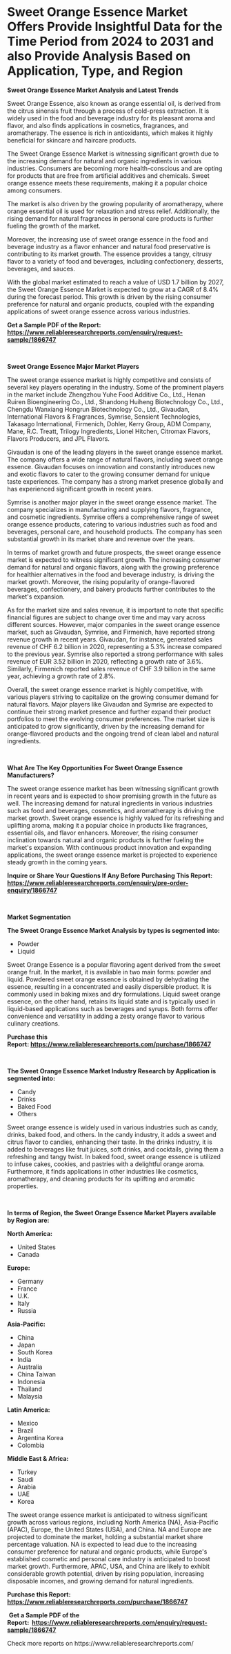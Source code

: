 <p><h1>Sweet Orange Essence Market Offers Provide Insightful Data for the Time Period from 2024 to 2031 and also Provide Analysis Based on Application, Type, and Region</h1></p><p><strong>Sweet Orange Essence Market Analysis and Latest Trends</strong></p>
<p><p>Sweet Orange Essence, also known as orange essential oil, is derived from the citrus sinensis fruit through a process of cold-press extraction. It is widely used in the food and beverage industry for its pleasant aroma and flavor, and also finds applications in cosmetics, fragrances, and aromatherapy. The essence is rich in antioxidants, which makes it highly beneficial for skincare and haircare products.</p><p>The Sweet Orange Essence Market is witnessing significant growth due to the increasing demand for natural and organic ingredients in various industries. Consumers are becoming more health-conscious and are opting for products that are free from artificial additives and chemicals. Sweet orange essence meets these requirements, making it a popular choice among consumers.</p><p>The market is also driven by the growing popularity of aromatherapy, where orange essential oil is used for relaxation and stress relief. Additionally, the rising demand for natural fragrances in personal care products is further fueling the growth of the market.</p><p>Moreover, the increasing use of sweet orange essence in the food and beverage industry as a flavor enhancer and natural food preservative is contributing to its market growth. The essence provides a tangy, citrusy flavor to a variety of food and beverages, including confectionery, desserts, beverages, and sauces.</p><p>With the global market estimated to reach a value of USD 1.7 billion by 2027, the Sweet Orange Essence Market is expected to grow at a CAGR of 8.4% during the forecast period. This growth is driven by the rising consumer preference for natural and organic products, coupled with the expanding applications of sweet orange essence across various industries.</p></p>
<p><strong>Get a Sample PDF of the Report:&nbsp; <a href="https://www.reliableresearchreports.com/enquiry/request-sample/1866747">https://www.reliableresearchreports.com/enquiry/request-sample/1866747</a></strong></p>
<p>&nbsp;</p>
<p><strong>Sweet Orange Essence Major Market Players</strong></p>
<p><p>The sweet orange essence market is highly competitive and consists of several key players operating in the industry. Some of the prominent players in the market include Zhengzhou Yuhe Food Additive Co., Ltd., Henan Ruiren Bioengineering Co., Ltd., Shandong Huiheng Biotechnology Co., Ltd., Chengdu Wanxiang Hongrun Biotechnology Co., Ltd., Givaudan, International Flavors & Fragrances, Symrise, Sensient Technologies, Takasago International, Firmenich, Dohler, Kerry Group, ADM Company, Mane, R.C. Treatt, Trilogy Ingredients, Lionel Hitchen, Citromax Flavors, Flavors Producers, and JPL Flavors.</p><p>Givaudan is one of the leading players in the sweet orange essence market. The company offers a wide range of natural flavors, including sweet orange essence. Givaudan focuses on innovation and constantly introduces new and exotic flavors to cater to the growing consumer demand for unique taste experiences. The company has a strong market presence globally and has experienced significant growth in recent years.</p><p>Symrise is another major player in the sweet orange essence market. The company specializes in manufacturing and supplying flavors, fragrance, and cosmetic ingredients. Symrise offers a comprehensive range of sweet orange essence products, catering to various industries such as food and beverages, personal care, and household products. The company has seen substantial growth in its market share and revenue over the years.</p><p>In terms of market growth and future prospects, the sweet orange essence market is expected to witness significant growth. The increasing consumer demand for natural and organic flavors, along with the growing preference for healthier alternatives in the food and beverage industry, is driving the market growth. Moreover, the rising popularity of orange-flavored beverages, confectionery, and bakery products further contributes to the market's expansion.</p><p>As for the market size and sales revenue, it is important to note that specific financial figures are subject to change over time and may vary across different sources. However, major companies in the sweet orange essence market, such as Givaudan, Symrise, and Firmenich, have reported strong revenue growth in recent years. Givaudan, for instance, generated sales revenue of CHF 6.2 billion in 2020, representing a 5.3% increase compared to the previous year. Symrise also reported a strong performance with sales revenue of EUR 3.52 billion in 2020, reflecting a growth rate of 3.6%. Similarly, Firmenich reported sales revenue of CHF 3.9 billion in the same year, achieving a growth rate of 2.8%.</p><p>Overall, the sweet orange essence market is highly competitive, with various players striving to capitalize on the growing consumer demand for natural flavors. Major players like Givaudan and Symrise are expected to continue their strong market presence and further expand their product portfolios to meet the evolving consumer preferences. The market size is anticipated to grow significantly, driven by the increasing demand for orange-flavored products and the ongoing trend of clean label and natural ingredients.</p></p>
<p>&nbsp;</p>
<p><strong>What Are The Key Opportunities For Sweet Orange Essence Manufacturers?</strong></p>
<p><p>The sweet orange essence market has been witnessing significant growth in recent years and is expected to show promising growth in the future as well. The increasing demand for natural ingredients in various industries such as food and beverages, cosmetics, and aromatherapy is driving the market growth. Sweet orange essence is highly valued for its refreshing and uplifting aroma, making it a popular choice in products like fragrances, essential oils, and flavor enhancers. Moreover, the rising consumer inclination towards natural and organic products is further fueling the market's expansion. With continuous product innovation and expanding applications, the sweet orange essence market is projected to experience steady growth in the coming years.</p></p>
<p><strong>Inquire or Share Your Questions If Any Before Purchasing This Report: <a href="https://www.reliableresearchreports.com/enquiry/pre-order-enquiry/1866747">https://www.reliableresearchreports.com/enquiry/pre-order-enquiry/1866747</a></strong></p>
<p>&nbsp;</p>
<p><strong>Market Segmentation</strong></p>
<p><strong>The Sweet Orange Essence Market Analysis by types is segmented into:</strong></p>
<p><ul><li>Powder</li><li>Liquid</li></ul></p>
<p><p>Sweet Orange Essence is a popular flavoring agent derived from the sweet orange fruit. In the market, it is available in two main forms: powder and liquid. Powdered sweet orange essence is obtained by dehydrating the essence, resulting in a concentrated and easily dispersible product. It is commonly used in baking mixes and dry formulations. Liquid sweet orange essence, on the other hand, retains its liquid state and is typically used in liquid-based applications such as beverages and syrups. Both forms offer convenience and versatility in adding a zesty orange flavor to various culinary creations.</p></p>
<p><strong>Purchase this Report:&nbsp;<a href="https://www.reliableresearchreports.com/purchase/1866747">https://www.reliableresearchreports.com/purchase/1866747</a></strong></p>
<p>&nbsp;</p>
<p><strong>The Sweet Orange Essence Market Industry Research by Application is segmented into:</strong></p>
<p><ul><li>Candy</li><li>Drinks</li><li>Baked Food</li><li>Others</li></ul></p>
<p><p>Sweet orange essence is widely used in various industries such as candy, drinks, baked food, and others. In the candy industry, it adds a sweet and citrus flavor to candies, enhancing their taste. In the drinks industry, it is added to beverages like fruit juices, soft drinks, and cocktails, giving them a refreshing and tangy twist. In baked food, sweet orange essence is utilized to infuse cakes, cookies, and pastries with a delightful orange aroma. Furthermore, it finds applications in other industries like cosmetics, aromatherapy, and cleaning products for its uplifting and aromatic properties.</p></p>
<p>&nbsp;</p>
<p><strong>In terms of Region, the Sweet Orange Essence Market Players available by Region are:</strong></p>
<p>
    <p> <strong> North America: </strong>
        <ul>
            <li>United States</li>
            <li>Canada</li>
        </ul>
        </p> 
    <p> <strong> Europe: </strong>
        <ul>
            <li>Germany</li>
            <li>France</li>
            <li>U.K.</li>
            <li>Italy</li>
            <li>Russia</li>
        </ul>
        </p> 
    <p> <strong> Asia-Pacific: </strong>
        <ul>
            <li>China</li>
            <li>Japan</li>
            <li>South Korea</li>
            <li>India</li>
            <li>Australia</li>
            <li>China Taiwan</li>
            <li>Indonesia</li>
            <li>Thailand</li>
            <li>Malaysia</li>
        </ul>
        </p> 
    <p> <strong> Latin America: </strong>
        <ul>
            <li>Mexico</li>
            <li>Brazil</li>
            <li>Argentina Korea</li>
            <li>Colombia</li>
        </ul>
        </p> 
    <p> <strong> Middle East & Africa: </strong>
        <ul>
            <li>Turkey</li>
            <li>Saudi</li>
            <li>Arabia</li>
            <li>UAE</li>
            <li>Korea</li>
        </ul>
    </p>
    </p>
<p><p>The sweet orange essence market is anticipated to witness significant growth across various regions, including North America (NA), Asia-Pacific (APAC), Europe, the United States (USA), and China. NA and Europe are projected to dominate the market, holding a substantial market share percentage valuation. NA is expected to lead due to the increasing consumer preference for natural and organic products, while Europe's established cosmetic and personal care industry is anticipated to boost market growth. Furthermore, APAC, USA, and China are likely to exhibit considerable growth potential, driven by rising population, increasing disposable incomes, and growing demand for natural ingredients.</p></p>
<p><strong>Purchase this Report: <a href="https://www.reliableresearchreports.com/purchase/1866747">https://www.reliableresearchreports.com/purchase/1866747</a></strong></p>
<p>&nbsp;<strong>Get a Sample PDF of the Report:&nbsp;&nbsp;<a href="https://www.reliableresearchreports.com/enquiry/request-sample/1866747">https://www.reliableresearchreports.com/enquiry/request-sample/1866747</a></strong></p>
<p><strong></strong></p>
<p>Check more reports on https://www.reliableresearchreports.com/</p>